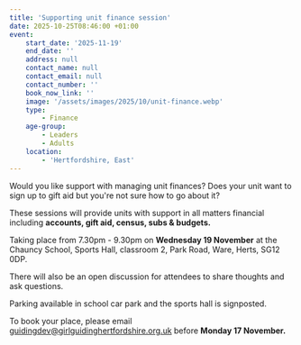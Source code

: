 ```yaml
---
title: 'Supporting unit finance session'
date: 2025-10-25T08:46:00 +01:00
event:
    start_date: '2025-11-19'
    end_date: ''
    address: null
    contact_name: null
    contact_email: null
    contact_number: ''
    book_now_link: ''
    image: '/assets/images/2025/10/unit-finance.webp'
    type:
        - Finance
    age-group:
        - Leaders
        - Adults
    location:
        - 'Hertfordshire, East'
---
```

Would you like support with managing unit finances? Does your unit want to sign up to gift aid but you're not sure how to go about it?

These sessions will provide units with support in all matters financial including **accounts, gift aid, census, subs & budgets.**

Taking place from 7.30pm - 9.30pm on **Wednesday 19 November** at the Chauncy School, Sports Hall, classroom 2, Park Road, Ware, Herts, SG12 0DP.

There will also be an open discussion for attendees to share thoughts and ask questions.

Parking available in school car park and the sports hall is signposted.

To book your place, please email <guidingdev@girlguidinghertfordshire.org.uk> before **Monday 17 November.**

